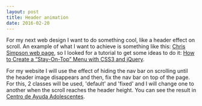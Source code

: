 ```yaml
---
layout: post
title: Header animation
date: 2016-02-20
---
```


For my next web design I want to do something cool, like a header effect on scroll. An example of what I want to achieve is something like this: <a href="http://chrissimpson.co.uk/elasticsearch-yellow-cluster-status-explained.html" alt="Header effect example">Chris Simpson web page</a>, so I looked for a tutorial to get some ideas to do it: <a href="http://www.1stwebdesigner.com/create-stay-on-top-menu-css3-jquery/" target="_blank">How to Create a “Stay-On-Top” Menu with CSS3 and jQuery</a>.

For my website I will use the effect of hiding the nav bar on scrolling until the header image disappears and then, fix the nav bar on top of the page. For this, 2 classes will be used, 'default' and 'fixed' and I will change one to another when the scroll reaches the header height. You can see the result in <a href="http://www.cristinafsanz.github.io/centro-ayuda-adolescentes/" target="_blank">Centro de Ayuda Adolescentes</a>.
